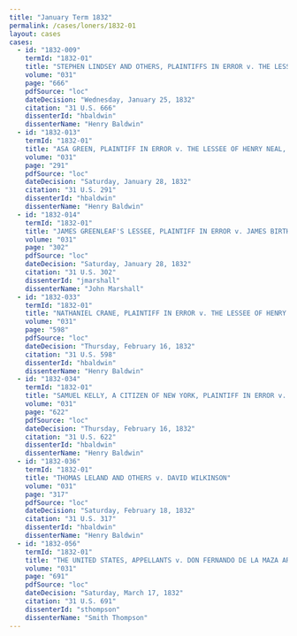 ```yaml
---
title: "January Term 1832"
permalink: /cases/loners/1832-01
layout: cases
cases:
  - id: "1832-009"
    termId: "1832-01"
    title: "STEPHEN LINDSEY AND OTHERS, PLAINTIFFS IN ERROR v. THE LESSEE OF THOMAS B. MILLER, DEFENDANT IN ERROR"
    volume: "031"
    page: "666"
    pdfSource: "loc"
    dateDecision: "Wednesday, January 25, 1832"
    citation: "31 U.S. 666"
    dissenterId: "hbaldwin"
    dissenterName: "Henry Baldwin"
  - id: "1832-013"
    termId: "1832-01"
    title: "ASA GREEN, PLAINTIFF IN ERROR v. THE LESSEE OF HENRY NEAL, DEFENDANT IN ERROR"
    volume: "031"
    page: "291"
    pdfSource: "loc"
    dateDecision: "Saturday, January 28, 1832"
    citation: "31 U.S. 291"
    dissenterId: "hbaldwin"
    dissenterName: "Henry Baldwin"
  - id: "1832-014"
    termId: "1832-01"
    title: "JAMES GREENLEAF'S LESSEE, PLAINTIFF IN ERROR v. JAMES BIRTH, DEFENDANT IN ERROR"
    volume: "031"
    page: "302"
    pdfSource: "loc"
    dateDecision: "Saturday, January 28, 1832"
    citation: "31 U.S. 302"
    dissenterId: "jmarshall"
    dissenterName: "John Marshall"
  - id: "1832-033"
    termId: "1832-01"
    title: "NATHANIEL CRANE, PLAINTIFF IN ERROR v. THE LESSEE OF HENRY GAGE MORRIS et al. AND OF JOHN JACOB ASTOR et al. DEFENDANT IN ERROR"
    volume: "031"
    page: "598"
    pdfSource: "loc"
    dateDecision: "Thursday, February 16, 1832"
    citation: "31 U.S. 598"
    dissenterId: "hbaldwin"
    dissenterName: "Henry Baldwin"
  - id: "1832-034"
    termId: "1832-01"
    title: "SAMUEL KELLY, A CITIZEN OF NEW YORK, PLAINTIFF IN ERROR v. JAMES JACKSON, A CITIZEN OF NEW JERSEY, DEFENDANT IN ERROR, EX DEM.  HENRY GAGE MORRIS, MARIA MORRIS, THOMAS HINCKS, JOHN HINCKS, ALIENS AND BRITISH SUBJECTS, JOHN JACOB ASTOR, THEODOSIUS FOWLER, CADWALLADER D. COLDEN AND CORNELIUS I. BOGART, CITIZES OF NEW JERSEY"
    volume: "031"
    page: "622"
    pdfSource: "loc"
    dateDecision: "Thursday, February 16, 1832"
    citation: "31 U.S. 622"
    dissenterId: "hbaldwin"
    dissenterName: "Henry Baldwin"
  - id: "1832-036"
    termId: "1832-01"
    title: "THOMAS LELAND AND OTHERS v. DAVID WILKINSON"
    volume: "031"
    page: "317"
    pdfSource: "loc"
    dateDecision: "Saturday, February 18, 1832"
    citation: "31 U.S. 317"
    dissenterId: "hbaldwin"
    dissenterName: "Henry Baldwin"
  - id: "1832-056"
    termId: "1832-01"
    title: "THE UNITED STATES, APPELLANTS v. DON FERNANDO DE LA MAZA ARREDONDO AND OTHERS, APPELLEES"
    volume: "031"
    page: "691"
    pdfSource: "loc"
    dateDecision: "Saturday, March 17, 1832"
    citation: "31 U.S. 691"
    dissenterId: "sthompson"
    dissenterName: "Smith Thompson"
---
```

